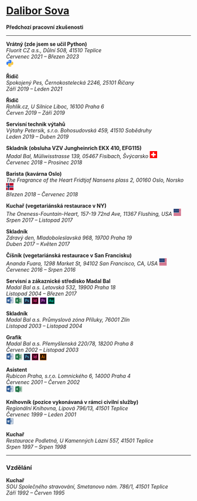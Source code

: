 # [Dalibor Sova](../README.md)
**Předchozí pracovní zkušenosti**

---

**Vrátný (zde jsem se učil Python)**  
*Fluorit CZ a.s., Důlní 508, 41510 Teplice*  
*Červenec 2021 – Březen 2023*  
<img src="icons/python.jpg" alt="Python Icon" width="20">

**Řidič**  
*Spokojený Pes, Černokostelecká 2246, 25101 Říčany*  
*Září 2019 – Leden 2021*

**Řidič**  
*Rohlík.cz, U Silnice Liboc, 16100 Praha 6*  
*Červen 2019 – Září 2019*

**Servisní technik výtahů**  
*Výtahy Petersik, s.r.o. Bohosudovská 459, 41510 Sobědruhy*  
*Leden 2019 – Duben 2019*

**Skladník (obsluha VZV Jungheinrich EKX 410, EFG115)**  
*Madal Bal, Müliwisstrasse 139, 05467 Fisibach, Švýcarsko* <img src="flags/switzerland.png" alt="Switzerland Flag" width="20">  
*Červenec 2018 – Prosinec 2018*

**Barista (kavárna Oslo)**  
*The Fragrance of the Heart Fridtjof Nansens plass 2, 00160 Oslo, Norsko* <img src="flags/norway.jpg" alt="Norway Flag" width="20">  
*Březen 2018 – Červenec 2018*

**Kuchař (vegetariánská restaurace v NY)**  
*The Oneness-Fountain-Heart, 157-19 72nd Ave, 11367 Flushing, USA* <img src="flags/usa.jpg" alt="USA Flag" width="20">  
*Srpen 2017 – Listopad 2017*

**Skladník**  
*Zdravý den, Mladoboleslavská 968, 19700 Praha 19*  
*Duben 2017 – Květen 2017*

**Číšník (vegetariánská restaurace v San Francisku)**  
*Ananda Fuara, 1298 Market St, 94102 San Francisco, CA, USA* <img src="flags/usa.jpg" alt="USA Flag" width="20">    
*Červenec 2016 – Srpen 2016* 

**Servisní a zákaznické středisko Madal Bal**  
*Madal Bal a.s. Letovská 532, 19900 Praha 18*  
*Listopad 2004 – Březen 2017*  
<img src="icons/word.png" alt="Word Icon" width="20">
<img src="icons/excell.png" alt="Excell Icon" width="20">
<img src="icons/photoshop.png" alt="Photoshop Icon" width="18">
<img src="icons/indesing.jpg" alt="Indesing Icon" width="18">
<img src="icons/premiere.png" alt="Premiere Icon" width="18">
<img src="icons/audition.png" alt="Audition Icon" width="18">

**Skladník**  
*Madal Bal a.s. Průmyslová zóna Příluky, 76001 Zlín*  
*Listopad 2003 – Listopad 2004*

**Grafik**  
*Madal Bal a.s. Přemyšlenská 220/78, 18200 Praha 8*  
*Červen 2002 – Listopad 2003*  
<img src="icons/word.png" alt="Word Icon" width="20">
<img src="icons/excell.png" alt="Excell Icon" width="20">
<img src="icons/photoshop.png" alt="Photoshop Icon" width="18">
<img src="icons/indesing.jpg" alt="Indesing Icon" width="18">
<img src="icons/illustrator.png" alt="Illustrator Icon" width="18">

**Asistent**  
*Rubicon Praha, s.r.o. Lomnického 6, 14000 Praha 4*  
*Červenec 2001 – Červen 2002*  
<img src="icons/word.png" alt="Word Icon" width="20">
<img src="icons/excell.png" alt="Excell Icon" width="20">

**Knihovník (pozice vykonávaná v rámci civilní služby)**  
*Regionální Knihovna, Lípová 796/13, 41501 Teplice*  
*Červenec 1999 – Leden 2001*  
<img src="icons/word.png" alt="Word Icon" width="20">

**Kuchař**  
*Restaurace Podletná, U Kamenných Lázní 557, 41501 Teplice*  
*Srpen 1997 – Srpen 1998*

---

### Vzdělání

**Kuchař**  
*SOU Společného stravování, Smetanovo nám. 786/1, 41501 Teplice*  
*Září 1992 – Červen 1995*
